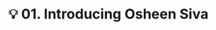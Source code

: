 ---
title: 💡 01. Introducing Osheen Siva
categories: [RESEARCH. Visions of Pan Asian Futures]
tags: [asian art, history of art, visual studies, art education]
---